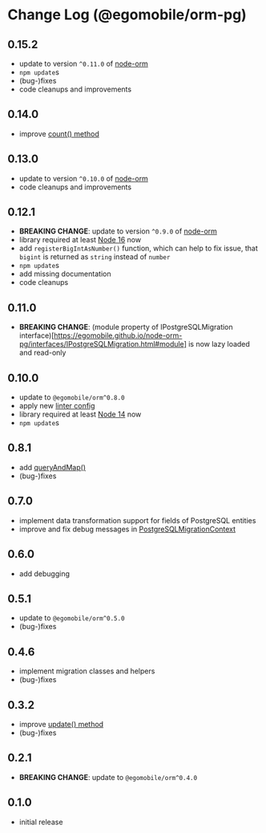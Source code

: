 # Change Log (@egomobile/orm-pg)

## 0.15.2

- update to version `^0.11.0` of [node-orm](https://github.com/egomobile/node-orm)
- `npm update`s
- (bug-)fixes
- code cleanups and improvements

## 0.14.0

- improve [count() method](https://egomobile.github.io/node-orm-pg/classes/PostgreSQLDataAdapter.html#count)

## 0.13.0

- update to version `^0.10.0` of [node-orm](https://github.com/egomobile/node-orm)
- code cleanups and improvements

## 0.12.1

- **BREAKING CHANGE**: update to version `^0.9.0` of [node-orm](https://github.com/egomobile/node-orm)
- library required at least [Node 16](https://nodejs.org/en/blog/release/v16.0.0/) now
- add `registerBigIntAsNumber()` function, which can help to fix issue, that `bigint` is returned as `string` instead of `number`
- `npm update`s
- add missing documentation
- code cleanups

## 0.11.0

- **BREAKING CHANGE**: (module property of IPostgreSQLMigration interface)[https://egomobile.github.io/node-orm-pg/interfaces/IPostgreSQLMigration.html#module] is now lazy loaded and read-only

## 0.10.0

- update to `@egomobile/orm^0.8.0`
- apply new [linter config](https://github.com/egomobile/eslint-config-ego)
- library required at least [Node 14](https://nodejs.org/en/blog/release/v14.0.0/) now
- `npm update`s

## 0.8.1

- add [queryAndMap()](https://egomobile.github.io/node-orm-pg/classes/PostgreSQLDataAdapter.html#queryAndMap)
- (bug-)fixes

## 0.7.0

- implement data transformation support for fields of PostgreSQL entities
- improve and fix debug messages in [PostgreSQLMigrationContext](https://egomobile.github.io/node-orm-pg/classes/PostgreSQLMigrationContext.html)

## 0.6.0

- add debugging

## 0.5.1

- update to `@egomobile/orm^0.5.0`
- (bug-)fixes

## 0.4.6

- implement migration classes and helpers
- (bug-)fixes

## 0.3.2

- improve [update() method](https://egomobile.github.io/node-orm-pg/classes/PostgreSQLDataAdapter.html#update)
- (bug-)fixes

## 0.2.1

- **BREAKING CHANGE**: update to `@egomobile/orm^0.4.0`

## 0.1.0

- initial release
